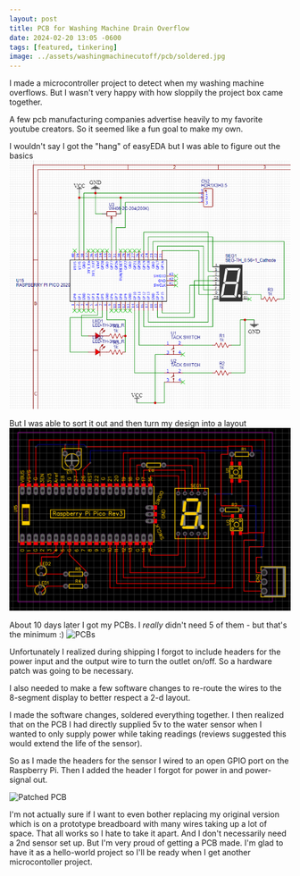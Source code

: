 ```yaml
---
layout: post
title: PCB for Washing Machine Drain Overflow
date: 2024-02-20 13:05 -0600
tags: [featured, tinkering]
image: ../assets/washingmachinecutoff/pcb/soldered.jpg
---
```


I made a microcontroller project to detect when my washing machine overflows. But I wasn't very happy with how sloppily the project box came together.

A few pcb manufacturing companies advertise heavily to my favorite youtube creators. So it seemed like a fun goal to make my own. <!--more-->

I wouldn't say I got the "hang" of easyEDA but I was able to figure out the basics ![PCB Design](../assets/washingmachinecutoff/pcb/design.png)

But I was able to sort it out and then turn my design into a layout ![PCB Layout](../assets/washingmachinecutoff/pcb/layout.png)

About 10 days later I got my PCBs. I _really_ didn't need 5 of them - but that's the minimum :)
![PCBs](../assets/washingmachinecutoff/pcb/pcbs.jpg)

Unfortunately I realized during shipping I forgot to include headers for the power input and the output wire to turn the outlet on/off.
So a hardware patch was going to be necessary.

I also needed to make a few software changes to re-route the wires to the 8-segment display to better respect a 2-d layout.

I made the software changes, soldered everything together. I then realized that on the PCB I had directly supplied 5v to the water sensor when I wanted to only supply power while taking readings (reviews suggested this would extend the life of the sensor).

So as I made the headers for the sensor I wired to an open GPIO port on the Raspberry Pi.
Then I added the header I forgot for power in and power-signal out.

![Patched PCB](../assets/washingmachinecutoff/pcb/patched.jpg)

I'm not actually sure if I want to even bother replacing my original version which is on a prototype breadboard with many wires taking up a lot of space. That all works so I hate to take it apart. And I don't necessarily need a 2nd sensor set up. But I'm very proud of getting a PCB made. I'm glad to have it as a hello-world project so I'll be ready when I get another microcontoller project.
